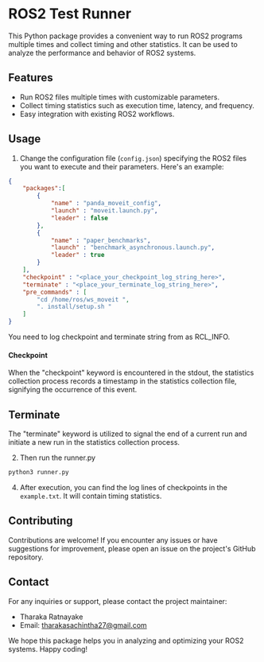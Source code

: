 # ROS2 Test Runner

This Python package provides a convenient way to run ROS2 programs multiple times and collect timing and other statistics. It can be used to analyze the performance and behavior of ROS2 systems.

## Features

- Run ROS2 files multiple times with customizable parameters.
- Collect timing statistics such as execution time, latency, and frequency.
- Easy integration with existing ROS2 workflows.


## Usage

1. Change the configuration file (`config.json`) specifying the ROS2 files you want to execute and their parameters. Here's an example:

```json
{
    "packages":[
        {
            "name" : "panda_moveit_config",
            "launch" : "moveit.launch.py",
            "leader" : false
        },
        {
            "name" : "paper_benchmarks",
            "launch" : "benchmark_asynchronous.launch.py",
            "leader" : true
        }
    ],
    "checkpoint" : "<place_your_checkpoint_log_string_here>",
    "terminate" : "<place_your_terminate_log_string_here>",
    "pre_commands" : [
        "cd /home/ros/ws_moveit ", 
        ". install/setup.sh "
    ]
}
```

You need to log checkpoint and terminate string from as RCL_INFO.

#### Checkpoint

When the "checkpoint" keyword is encountered in the stdout, the statistics collection process records a timestamp in the statistics collection file, signifying the occurrence of this event.

## Terminate

The "terminate" keyword is utilized to signal the end of a current run and initiate a new run in the statistics collection process. 


2. Then run the runner.py

```sh
python3 runner.py
```


4. After execution, you can find the log lines of checkpoints in the `example.txt`. It will contain timing statistics.

## Contributing

Contributions are welcome! If you encounter any issues or have suggestions for improvement, please open an issue on the project's GitHub repository.

## Contact

For any inquiries or support, please contact the project maintainer:

- Tharaka Ratnayake
- Email: tharakasachintha27@gmail.com

We hope this package helps you in analyzing and optimizing your ROS2 systems. Happy coding!